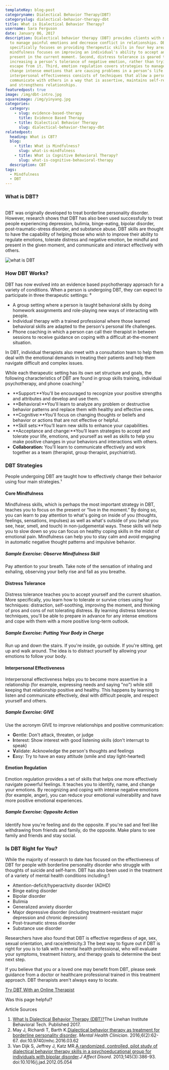 ```yaml
---
templateKey: blog-post
categoryname: Dialectical Behavior Therapy(DBT)
categoryslug: dialectical-behavior-therapy-dbt
title: What is Dialectical Behavior Therapy?
username: Sara Ferguson
date: January 06, 2017
description: Dialectical behavior therapy (DBT) provides clients with new skills
  to manage painful emotions and decrease conflict in relationships. DBT
  specifically focuses on providing therapeutic skills in four key areas. First,
  mindfulness focuses on improving an individual's ability to accept and be
  present in the current moment. Second, distress tolerance is geared toward
  increasing a person’s tolerance of negative emotion, rather than trying to
  escape from it. Third, emotion regulation covers strategies to manage and
  change intense emotions that are causing problems in a person’s life. Fourth,
  interpersonal effectiveness consists of techniques that allow a person to
  communicate with others in a way that is assertive, maintains self-respect,
  and strengthens relationships.
featuredpost: true
image: /img/dbt-intro.jpg
squareimage: /img/yinyang.jpg
categories:
  category:
    - slug: evidence-based-therapy
      title: Evidence Based Therapy
    - title: Dialectical Behavior Therapy
      slug: dialectical-behavior-therapy-dbt
relatedpost:
  heading: What is CBT?
  blog:
    - title: What is Mindfulness?
      slug: what-is-mindfulness
    - title: What is Cognitive Behavioral Therapy?
      slug: what-is-cognitive-behavioral-therapy
  description: CBT
tags:
  - Mindfulness
  - DBT
---
```

### What is DBT?

\
DBT was originally developed to treat borderline personality disorder. However, research shows that DBT has also been used successfully to treat people experiencing depression, bulimia, binge-eating, bipolar disorder, post-traumatic-stress disorder, and substance abuse. DBT skills are thought to have the capability of helping those who wish to improve their ability to regulate emotions, tolerate distress and negative emotion, be mindful and present in the given moment, and communicate and interact effectively with others.

![what is DBT](/img/dbt-1.jpg "what is DBT")

### How DBT Works?

DBT has now evolved into an evidence based psychotherapy approach for a variety of conditions. When a person is undergoing DBT, they can expect to participate in three therapeutic settings: ³

* A group setting where a person is taught behavioral skills by doing homework assignments and role-playing new ways of interacting with people.
* Individual therapy with a trained professional where those learned behavioral skills are adapted to the person's personal life challenges.
* Phone coaching in which a person can call their therapist in between sessions to receive guidance on coping with a difficult at-the-moment situation.

In DBT, individual therapists also meet with a consultation team to help them deal with the emotional demands in treating their patients and help them navigate difficult and complex issues.

While each therapeutic setting has its own set structure and goals, the following characteristics of DBT are found in group skills training, individual psychotherapy, and phone coaching:¹

* **Support:**You'll be encouraged to recognize your positive strengths and attributes and develop and use them.
* **Behavioral:**You'll learn to analyze any problem or destructive behavior patterns and replace them with healthy and effective ones.
* **Cognitive:**You'll focus on changing thoughts or beliefs and behavior or actions that are not effective or helpful.
* **Skill sets:**You’ll learn new skills to enhance your capabilities.
* **Acceptance and change:**You’ll learn strategies to accept and tolerate your life, emotions, and yourself as well as skills to help you make positive changes in your behaviors and interactions with others.
* **Collaboration:** You'll learn to communicate effectively and work together as a team (therapist, group therapist, psychiatrist).

[](<>)

### DBT Strategies

People undergoing DBT are taught how to effectively change their behavior using four main strategies.¹

[](https://behavioraltech.org/resources/faqs/dialectical-behavior-therapy-dbt/)

#### Core Mindfulness

Mindfulness skills, which is perhaps the most important strategy in DBT, teaches you to focus on the present or “live in the moment.” By doing so, you can learn to pay attention to what's going on inside of you (thoughts, feelings, sensations, impulses) as well as what's outside of you (what you see, hear, smell, and touch) in non-judgemental ways. These skills will help you to slow down so you can focus on healthy coping skills in the midst of emotional pain. Mindfulness can help you to stay calm and avoid engaging in automatic negative thought patterns and impulsive behavior.

##### Sample Exercise: Observe Mindfulness Skill

Pay attention to your breath. Take note of the sensation of inhaling and exhaling, observing your belly rise and fall as you breathe.

#### Distress Tolerance

Distress tolerance teaches you to accept yourself and the current situation. More specifically, you learn how to tolerate or survive crises using four techniques: distraction, self-soothing, improving the moment, and thinking of pros and cons of not tolerating distress. By learning distress tolerance techniques, you'll be able to prepare in advance for any intense emotions and cope with them with a more positive long-term outlook.

##### Sample Exercise: Putting Your Body in Charge

Run up and down the stairs. If you're inside, go outside. If you're sitting, get up and walk around. The idea is to distract yourself by allowing your emotions to follow your body.

#### Interpersonal Effectiveness

Interpersonal effectiveness helps you to become more assertive in a relationship (for example, expressing needs and saying "no") while still keeping that relationship positive and healthy. This happens by learning to listen and communicate effectively, deal with difficult people, and respect yourself and others.

##### Sample Exercise: GIVE

Use the acronym GIVE to improve relationships and positive communication:

* **G**entle: Don't attack, threaten, or judge
* **I**nterest: Show interest with good listening skills (don't interrupt to speak)
* **V**alidate: Acknowledge the person's thoughts and feelings
* **E**asy: Try to have an easy attitude (smile and stay light-hearted)

#### Emotion Regulation

Emotion regulation provides a set of skills that helps one more effectively navigate powerful feelings. It teaches you to identify, name, and change your emotions. By recognizing and coping with intense negative emotions (for example, anger), you can reduce your emotional vulnerability and have more positive emotional experiences.

##### Sample Exercise: Opposite Action

Identify how you're feeling and do the opposite. If you're sad and feel like withdrawing from friends and family, do the opposite. Make plans to see family and friends and stay social.

[](<>)

### Is DBT Right for You?

While the majority of research to date has focused on the effectiveness of DBT for people with borderline personality disorder who struggle with thoughts of suicide and self-harm. DBT has also been used in the treatment of a variety of mental health conditions including:1

* Attention-deficit/hyperactivity disorder (ADHD)
* Binge eating disorder
* Bipolar disorder
* Bulimia
* Generalized anxiety disorder
* Major depressive disorder (including treatment-resistant major depression and chronic depression)
* Post-traumatic stress disorder
* Substance use disorder

Researchers have also found that DBT is effective regardless of age, sex, sexual orientation, and race/ethnicity.3 The best way to figure out if DBT is right for you is to talk with a mental health professional, who will evaluate your symptoms, treatment history, and therapy goals to determine the best next step.

If you believe that you or a loved one may benefit from DBT, please seek guidance from a doctor or healthcare professional trained in this treatment approach. DBT therapists aren't always easy to locate.

[Try DBT With an Online Therapist](https://findprovider.swasth.co)

[](https://findprovider.swasth.co)Was this page helpful?

Article Sources

1. [What Is Dialectical Behavior Therapy (DBT)?](https://behavioraltech.org/resources/faqs/dialectical-behavior-therapy-dbt/)The Linehan Institute Behavioral Tech. Published 2017.
2. May J, Richardi T, Barth K.[Dialectical behavior therapy as treatment for borderline personality disorder](https://doi.org/10.9740/mhc.2016.03.62). *Mental Health Clinician*. 2016;6(2):62-67. doi:10.9740/mhc.2016.03.62
3. Van Dijk S, Jeffrey J, Katz MR.[A randomized, controlled, pilot study of dialectical behavior therapy skills in a psychoeducational group for individuals with bipolar disorder](https://doi.org/10.1016/j.jad.2012.05.054).*J Affect Disord*. 2013;145(3):386-93. doi:10.1016/j.jad.2012.05.054